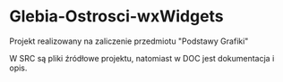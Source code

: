 # Glebia-Ostrosci-wxWidgets

Projekt realizowany na zaliczenie przedmiotu "Podstawy Grafiki" 

W SRC są pliki źródłowe projektu, natomiast w DOC jest dokumentacja i opis.
